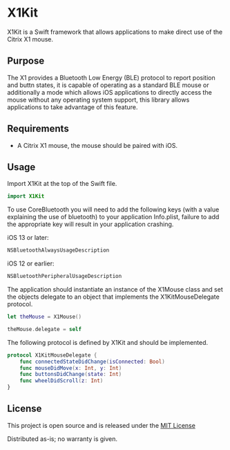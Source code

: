 # X1Kit

X1Kit is a Swift framework that allows applications to make direct use of the Citrix X1 mouse.

## Purpose

The X1  provides a Bluetooth Low Energy (BLE) protocol to report position and buttn states, it is capable of operating as a standard BLE mouse or additionally a mode which allows iOS applications to directly access the mouse without any operating system support, this library allows applications to take advantage of this feature.

## Requirements

* A Citrix X1 mouse, the mouse should be paired with iOS.

## Usage

Import X1Kit at the top of the Swift file.

```swift
import X1Kit
```

To use CoreBluetooth you will need to add the following keys (with a value explaining the use of bluetooth) to your application Info.plist, failure to add the appropriate key will result in your application crashing.

iOS 13 or later:

```swift
NSBluetoothAlwaysUsageDescription
```

iOS 12 or earlier:

```swift
NSBluetoothPeripheralUsageDescription
```

The application should instantiate an  instance of the X1Mouse class and set the objects delegate to an object that implements the X1KitMouseDelegate protocol.

```swift
let theMouse = X1Mouse()

theMouse.delegate = self
```

The following protocol is defined by X1Kit and should be implemented.

```swift
protocol X1KitMouseDelegate {
    func connectedStateDidChange(isConnected: Bool)
    func mouseDidMove(x: Int, y: Int)
    func buttonsDidChange(state: Int)
    func wheelDidScroll(z: Int)
}
```

## License

This project is open source and is released under the [MIT License](LICENSE.md)

Distributed as-is; no warranty is given.

